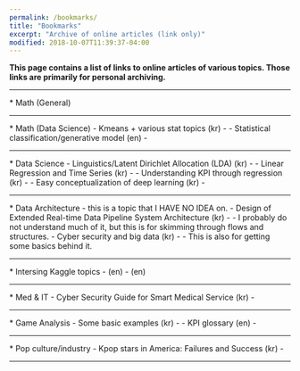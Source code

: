 ```yaml
---
permalink: /bookmarks/
title: "Bookmarks"
excerpt: "Archive of online articles (link only)"
modified: 2018-10-07T11:39:37-04:00
---
```


**This page contains a list of links to online articles of various topics.
  Those links are primarily for personal archiving.**

<hr/>
* Math (General)

<hr/>
* Math (Data Science)
    - Kmeans + various stat topics (kr)
        - <https://brunch.co.kr/@rapaellee/10>
    - Statistical classification/generative model (en)
        - <https://en.wikipedia.org/wiki/Generative_model>

<hr/>
* Data Science
    - Linguistics/Latent Dirichlet Allocation (LDA) (kr)
        - <https://brunch.co.kr/@mapthecity/2>
    - Linear Regression and Time Series (kr)
        - <https://brunch.co.kr/@gimmesilver/4>
    - Understanding KPI through regression (kr)
        - <https://brunch.co.kr/@gimmesilver/29>
    - Easy conceptualization of deep learning (kr)
        -<https://www.slideshare.net/yongho/ss-79607172>

<hr/>
* Data Architecture - this is a topic that I HAVE NO IDEA on.
    - Design of Extended Real-time Data Pipeline System Architecture (kr)
        - <http://kiise.or.kr/e_journal/2015/8/JOK/pdf/08.pdf>
    - I probably do not understand much of it, but this is for skimming through flows and structures. 
    - Cyber security and big data (kr)
        - <https://ettrends.etri.re.kr/ettrends/141/0905001823/28-3_019-029.pdf>
            - This is also for getting some basics behind it. 

<hr/>
* Intersing Kaggle topics 
    - <https://www.kaggle.com/lava18/google-play-store-apps> (en)
    - <https://www.kaggle.com/c/house-prices-advanced-regression-techniques> (en)

<hr/>
* Med & IT
    - Cyber Security Guide for Smart Medical Service (kr)
        - <http://www.kisa.or.kr/uploadfile/201805/201805290956314977.pdf>

<hr/>
* Game Analysis
    - Some basic examples (kr)
        - <http://hiprock.tistory.com/169>
    - KPI glossary (en)
        - <https://docs.adjust.com/en/kpi-glossary/>

<hr/>
* Pop culture/industry
    - Kpop stars in America: Failures and Success (kr)
        -<https://m.post.naver.com/viewer/postView.nhn?volumeNo=10480092&memberNo=30808112>

<hr/>
